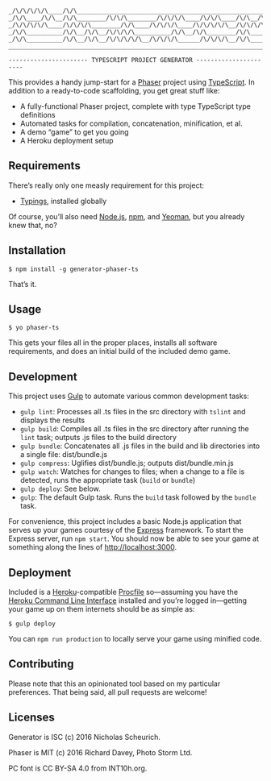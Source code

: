 ```
_/\/\/\/\/\____/\/\_______________________________________________________
_/\/\____/\/\__/\/\________/\/\/\________/\/\/\/\____/\/\/\____/\/\__/\/\_
_/\/\/\/\/\____/\/\/\/\________/\/\____/\/\/\/\____/\/\/\/\/\__/\/\/\/\___
_/\/\__________/\/\__/\/\__/\/\/\/\__________/\/\__/\/\________/\/\_______
_/\/\__________/\/\__/\/\__/\/\/\/\/\__/\/\/\/\______/\/\/\/\__/\/\_______
__________________________________________________________________________

---------------------- TYPESCRIPT PROJECT GENERATOR ----------------------
```

This provides a handy jump-start for a [Phaser][1] project using [TypeScript][2].
In addition to a ready-to-code scaffolding, you get great stuff like:

- A fully-functional Phaser project, complete with type TypeScript type definitions
- Automated tasks for compilation, concatenation, minification, et al.
- A demo “game” to get you going
- A Heroku deployment setup

## Requirements

There’s really only one measly requirement for this project:

- [Typings][5], installed globally

Of course, you’ll also need [Node.js][3], [npm][4], and [Yeoman][11], but you
already knew that, no?

## Installation

    $ npm install -g generator-phaser-ts

That’s it.

## Usage

    $ yo phaser-ts
    
This gets your files all in the proper places, installs all software
requirements, and does an initial build of the included demo game.

## Development

This project uses [Gulp][6] to automate various common development tasks:

- `gulp lint`: Processes all .ts files in the src directory with `tslint` and
  displays the results
- `gulp build`: Compiles all .ts files in the src directory after running the
  `lint` task; outputs .js files to the build directory
- `gulp bundle`: Concatenates all .js files in the build and lib directories
  into a single file: dist/bundle.js
- `gulp compress`: Uglifies dist/bundle.js; outputs dist/bundle.min.js
- `gulp watch`: Watches for changes to files; when a change to a file is
  detected, runs the appropriate task (`build` or `bundle`)
- `gulp deploy`: See below.
- `gulp`: The default Gulp task. Runs the `build` task followed by the `bundle`
  task.

For convenience, this project includes a basic Node.js application that serves
up your games courtesy of the [Express][7] framework. To start the Express
server, run `npm start`. You should now be able to see your game at something
along the lines of [http://localhost:3000](http://localhost:3000).

## Deployment

Included is a [Heroku][8]-compatible [Procfile][9] so—assuming you have the
[Heroku Command Line Interface][9] installed and you’re logged in—getting
your game up on them internets should be as simple as:

    $ gulp deploy

You can `npm run production` to locally serve your game using minified code.

## Contributing

Please note that this an opinionated tool based on my particular preferences.
That being said, all pull requests are welcome!

## Licenses

Generator is ISC (c) 2016 Nicholas Scheurich.

Phaser is MIT (c) 2016 Richard Davey, Photo Storm Ltd.

PC font is CC BY-SA 4.0 from INT10h.org.

[1]: http://phaser.io/
[2]: https://www.typescriptlang.org/
[3]: https://nodejs.org/en/
[4]: https://www.npmjs.com/
[5]: https://github.com/typings/typings
[6]: http://gulpjs.com/
[7]: https://expressjs.com/
[8]: https://www.heroku.com/
[9]: https://devcenter.heroku.com/articles/procfile
[10]: https://devcenter.heroku.com/articles/heroku-command-line
[11]: http://yeoman.io/
